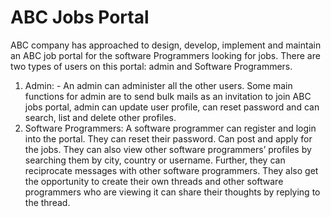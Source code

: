 # ABC Jobs Portal
ABC company has approached to design, develop, implement and maintain an ABC job portal for the software Programmers looking for jobs. There are two types of users on this portal: admin and Software Programmers. 
1.	Admin: - An admin can administer all the other users. Some main functions for admin are to send bulk mails as an invitation to join ABC jobs portal, admin can update user profile, can reset password and can search, list and delete other profiles.   
2.	 Software Programmers: A software programmer can register and login into the portal. They can reset their password. Can post and apply for the jobs. They can also view other software programmers’ profiles by searching them by city, country or username. Further, they can reciprocate messages with other software programmers. They also get the opportunity to create their own threads and other software programmers who are viewing it can share their thoughts by replying to the thread.  

